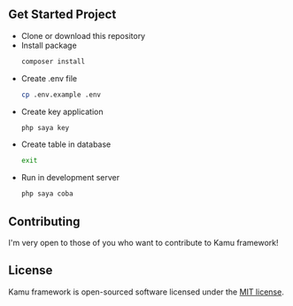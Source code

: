## Get Started Project
- Clone or download this repository
- Install package
    ```bash
    composer install
    ```
- Create .env file
    ```bash
    cp .env.example .env
    ```
- Create key application
    ```bash
    php saya key
    ```
- Create table in database
    ```bash
    exit
    ```
- Run in development server
    ```bash
    php saya coba
    ```


## Contributing

I'm very open to those of you who want to contribute to Kamu framework!

## License

Kamu framework is open-sourced software licensed under the [MIT license](https://opensource.org/licenses/MIT).
